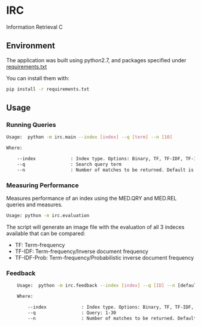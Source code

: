 # IRC

Information Retrieval C


## Environment

The application was built using python2.7, and packages specified under [requirements.txt](requirements.txt)

You can install them with:

```sh
pip install -r requirements.txt
```

## Usage

### Running Queries

```sh
Usage:  python -m irc.main --index [index] --q [term] --n [10]

Where:

    --index             : Index type. Options: Binary, TF, TF-IDF, TF-IDF-S
    --q                 : Search query term
    --n                 : Number of matches to be returned. Default is 10, * for all

```

### Measuring Performance

Measures performance of an index using the MED.QRY and MED.REL queries and measures.

```sh
Usage: python -m irc.evaluation
```

The script will generate an image file with the evaluation of all 3 indeces available that can be compared:

  - TF: Term-frequency
  - TF-IDF: Term-frequency/Inverse document frequency
  - TF-IDF-Prob: Term-frequency/Probabilistic inverse document frequency
  
  
### Feedback

```sh
    Usage:  python -m irc.feedback --index [index] --q [ID] --n [default 10]

    Where:

        --index             : Index type. Options: Binary, TF, TF-IDF, TF-IDF-Prob
        --q                 : Query: 1-30
        --n                 : Number of matches to be returned. Default is 10, * for all
``` 
        